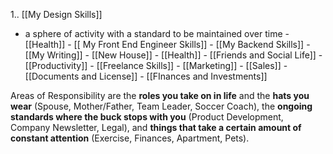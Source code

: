 1.. [[My Design Skills]]
-  a sphere of activity with a standard to be maintained over time
		-  [[Health]]
		-  [[ My Front End Engineer Skills]]
		-  [[My Backend Skills]]
		-  [[My Writing]]
		-  [[New House]]
		-  [[Health]]
		-  [[Friends and Social Life]]
		-  [[Productivity]]
		-  [[Freelance Skills]]
		-  [[Marketing]]
		-  [[Sales]]
		-  [[Documents and License]]
		-  [[FInances and Investments]]

Areas of Responsibility are the **roles you take on in life** and the **hats you wear** (Spouse, Mother/Father, Team Leader, Soccer Coach), the **ongoing standards where the buck stops with you** (Product Development, Company Newsletter, Legal), and **things that take a certain amount of constant attention** (Exercise, Finances, Apartment, Pets).